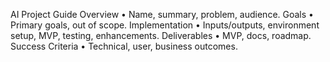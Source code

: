 AI Project Guide
Overview
• Name, summary, problem, audience.
Goals
• Primary goals, out of scope.
Implementation
• Inputs/outputs, environment setup, MVP, testing, enhancements.
Deliverables
• MVP, docs, roadmap.
Success Criteria
• Technical, user, business outcomes.

